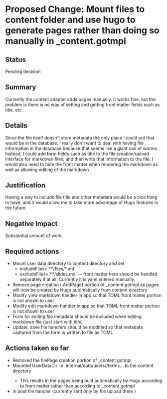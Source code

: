 # Proposed Change: Mount files to content folder and use hugo to generate pages rather than doing so manually in _content.gotmpl

## Status

Pending decision

## Summary

Currently the content adapter adds pages manually. It works fine, but the problem is there is no way of setting and getting front matter fields such as title, etc.

## Details

Since the file itself doesn't store metadata the only place I could put that would be in the database. I really don't want to deal with having file information in the database because that seems like a giant can of worms. Instead, I could add form fields such as title to the file creation/upload interface for markdown files, and then write that information to the file. I would also need to hide the front matter when rendering the markdown as well as allowing editing of the markdown

## Justification

Having a way to include file title and other metadata would be a nice thing to have, and it would allow me to take more advantage of Hugo features in the future.

## Negative Impact

Substantial amount of work.

## Required actions

- Mount user data directory to content directory and set
  - includeFiles='**/files/*.md'
  - excludeFiles='**/slides.md' -- front matter here should be handled separately if at all. Currently it is yaml entered manually.
- Remove page creation (.AddPage) portion of _content.gotmpl as pages will now be created by Hugo automatically from content directory
- Modify view markdown handler in app so that TOML front matter portion is not shown to user
- Modify edit markdown handler in app so that TOML front matter portion is not shown to user
- Form for editing file metadata should be included when editing markdown file (just start with title)
- Update, save file handlers should be modified so that metadata captured from the form is written to file as TOML

## Actions taken so far

- Removed the filePage creation portion of _content.gotmpl
- Mounted UserDataDir i.e. internal/data/users/<user-id>/terms... to the content directory
  - This results in the pages being built automatically by Hugo according to front matter rather than according to _content.gotmpl
- In post file handler (currently sent only by file upload there )